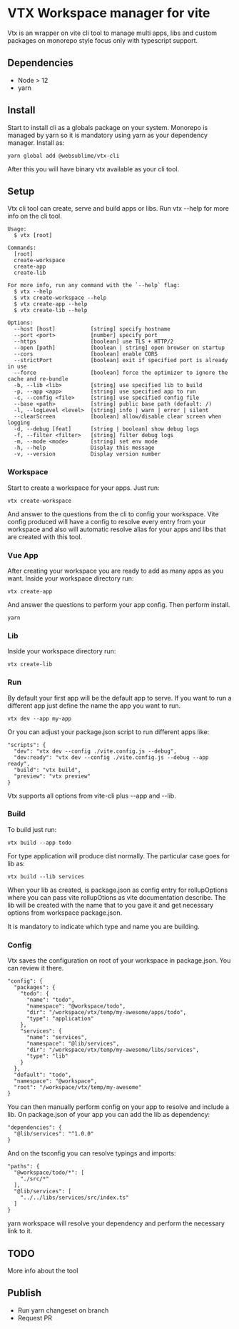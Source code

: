# VTX Workspace manager for vite

Vtx is an wrapper on vite cli tool to manage multi apps, libs and custom packages on monorepo style focus only with typescript support.

## Dependencies

- Node > 12
- yarn

## Install
Start to install cli as a globals package on your system. Monorepo is managed by yarn so it is mandatory using yarn as your dependency manager.
Install as:

```
yarn global add @websublime/vtx-cli
```

After this you will have binary vtx available as your cli tool.

## Setup
Vtx cli tool can create, serve and build apps or libs. Run vtx --help for more info on the cli tool. 

```
Usage:
  $ vtx [root]

Commands:
  [root]
  create-workspace
  create-app
  create-lib

For more info, run any command with the `--help` flag:
  $ vtx --help
  $ vtx create-workspace --help
  $ vtx create-app --help
  $ vtx create-lib --help

Options:
  --host [host]           [string] specify hostname
  --port <port>           [number] specify port
  --https                 [boolean] use TLS + HTTP/2
  --open [path]           [boolean | string] open browser on startup
  --cors                  [boolean] enable CORS
  --strictPort            [boolean] exit if specified port is already in use
  --force                 [boolean] force the optimizer to ignore the cache and re-bundle
  -b, --lib <lib>         [string] use specified lib to build
  -p, --app <app>         [string] use specified app to run
  -c, --config <file>     [string] use specified config file
  --base <path>           [string] public base path (default: /)
  -l, --logLevel <level>  [string] info | warn | error | silent
  --clearScreen           [boolean] allow/disable clear screen when logging
  -d, --debug [feat]      [string | boolean] show debug logs
  -f, --filter <filter>   [string] filter debug logs
  -m, --mode <mode>       [string] set env mode
  -h, --help              Display this message
  -v, --version           Display version number
```

### Workspace
Start to create a workspace for your apps. Just run:

```
vtx create-workspace
```

And answer to the questions from the cli to config your workspace.
Vite config produced will have a config to resolve every entry  from your workspace and also will automatic resolve alias for your apps and libs that are created with this tool.

### Vue App
After creating your workspace you are ready to add as many apps as you want. Inside your workspace directory run:

```
vtx create-app
```

And answer the questions to perform your app config. Then perform install.

```
yarn
```

### Lib
Inside your workspace directory run:

```
vtx create-lib
```

### Run
By default your first app will be the default app to serve. If you want to run a different app just define the name the app you want to run.

```
vtx dev --app my-app
```

Or you can adjust your package.json script to run different apps like:

```
"scripts": {
  "dev": "vtx dev --config ./vite.config.js --debug",
  "dev:ready": "vtx dev --config ./vite.config.js --debug --app ready",
  "build": "vtx build",
  "preview": "vtx preview"
}
```

Vtx supports all options from vite-cli plus --app and --lib.

### Build

To build just run:

```
vtx build --app todo
```

For type application will produce dist normally. The particular case goes for lib as:

```
vtx build --lib services
```

When your lib as created, is package.json as config entry for rollupOptions where you can pass vite rollupOtions as vite documentation describe. The lib will be created with the name that to you gave it and get necessary options from workspace package.json.

It is mandatory to indicate which type and name you are building.

### Config

Vtx saves the configuration on root of your workspace in package.json. You can review it there.

```
"config": {
  "packages": {
    "todo": {
      "name": "todo",
      "namespace": "@workspace/todo",
      "dir": "/workspace/vtx/temp/my-awesome/apps/todo",
      "type": "application"
    },
    "services": {
      "name": "services",
      "namespace": "@lib/services",
      "dir": "/workspace/vtx/temp/my-awesome/libs/services",
      "type": "lib"
    }
  },
  "default": "todo",
  "namespace": "@workspace",
  "root": "/workspace/vtx/temp/my-awesome"
}
```

You can then manually perform config on your app to resolve and include a lib. On package.json of your app you can add the lib as dependency:

```
"dependencies": {
  "@lib/services": "^1.0.0"
}
```

And on the tsconfig you can resolve typings and imports:

```
"paths": {
  "@workspace/todo/*": [
    "./src/*"
  ],
  "@lib/services": [
    "../../libs/services/src/index.ts"
  ]
}
```

yarn workspace will resolve your dependency and perform the necessary link to it.

## TODO

More info about the tool

## Publish

- Run yarn changeset on branch
- Request PR
